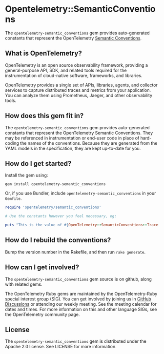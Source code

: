 # Opentelemetry::SemanticConventions

The `opentelemetry-semantic_conventions` gem provides auto-generated constants that represent the OpenTelemetry [Semantic Conventions][semantic-conventions].

## What is OpenTelemetry?

OpenTelemetry is an open source observability framework, providing a general-purpose API, SDK, and related tools required for the instrumentation of cloud-native software, frameworks, and libraries.

OpenTelemetry provides a single set of APIs, libraries, agents, and collector services to capture distributed traces and metrics from your application. You can analyze them using Prometheus, Jaeger, and other observability tools.

## How does this gem fit in?

The `opentelemetry-semantic_conventions` gem provides auto-generated constants that represent the OpenTelemetry Semantic Conventions. They may be referenced in instrumentation or end-user code in place of hard-coding the names of the conventions. Because they are generated from the YAML models in the specification, they are kept up-to-date for you.

## How do I get started?

Install the gem using:

```
gem install opentelemetry-semantic_conventions
```

Or, if you use Bundler, include `opentelemetry-semantic_conventions` in your `Gemfile`.

```rb
require 'opentelemetry/semantic_conventions'

# Use the constants however you feel necessary, eg:

puts "This is the value of #{OpenTelemetry::SemanticConventions::Trace::CODE_LINENO}"
```

## How do I rebuild the conventions?

Bump the version number in the Rakefile, and then run `rake generate`.

## How can I get involved?

The `opentelemetry-semantic_conventions` gem source is on github, along with related gems.

The OpenTelemetry Ruby gems are maintained by the OpenTelemetry-Ruby special interest group (SIG). You can get involved by joining us in [GitHub Discussions][discussions-url] or attending our weekly meeting. See the meeting calendar for dates and times. For more information on this and other language SIGs, see the OpenTelemetry community page.

## License

The `opentelemetry-semantic_conventions` gem is distributed under the Apache 2.0 license. See LICENSE for more information.

[discussions-url]: https://github.com/open-telemetry/opentelemetry-ruby/discussions
[semantic-conventions]: https://github.com/open-telemetry/opentelemetry-specification/tree/main/semantic_conventions
